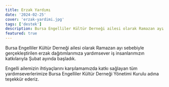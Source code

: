 ```yaml
---
title: Erzak Yardımı
date: '2024-02-25'
cover: 'erzak-yardimi.jpg'
tags: ['destek']
description: Bursa Engelliler Kültür Derneği ailesi olarak Ramazan ayı sebebiyle gerçekleştirilen erzak dağıtımlarımıza yardımsever iş insanlarımızın katkılarıyla Mart ayında başladık.
featured: true
---
```


Bursa Engelliler Kültür Derneği ailesi olarak Ramazan ayı sebebiyle gerçekleştirilen erzak dağıtımlarımıza yardımsever iş insanlarımızın katkılarıyla Şubat ayında başladık.

Engelli ailemizin ihtiyaçlarını karşılamamızda katkı sağlayan tüm yardımseverlerimize Bursa Engelliler Kültür Derneği Yönetimi Kurulu adına teşekkür ederiz.